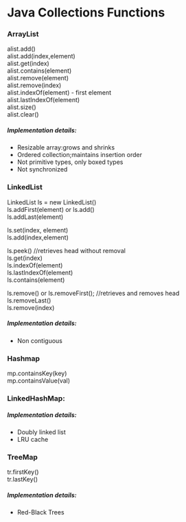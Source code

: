 # Java Collections Functions
### ArrayList
alist.add()  
alist.add(index,element)  
alist.get(index)  
alist.contains(element)  
alist.remove(element)  
alist.remove(index)  
alist.indexOf(element) - first element  
alist.lastIndexOf(element)  
alist.size()  
alist.clear()  

##### Implementation details:
* Resizable array:grows and shrinks
* Ordered collection;maintains insertion order
* Not primitive types, only boxed types
* Not synchronized

### LinkedList
LinkedList<String> ls = new LinkedList<String>()  
ls.addFirst(element) or ls.add()  
ls.addLast(element)    
  
ls.set(index, element)  
ls.add(index,element)   
  
ls.peek() //retrieves head without removal    
ls.get(index)  
ls.indexOf(element)  
ls.lastIndexOf(element)  
ls.contains(element)  

ls.remove() or ls.removeFirst(); //retrieves and removes head  
ls.removeLast()  
ls.remove(index)  

##### Implementation details:
* Non contiguous

### Hashmap
mp.containsKey(key)  
mp.containsValue(val)  

### LinkedHashMap: 
##### Implementation details:
* Doubly linked list
* LRU cache

### TreeMap 
tr.firstKey()  
tr.lastKey()  
##### Implementation details:
* Red-Black Trees
